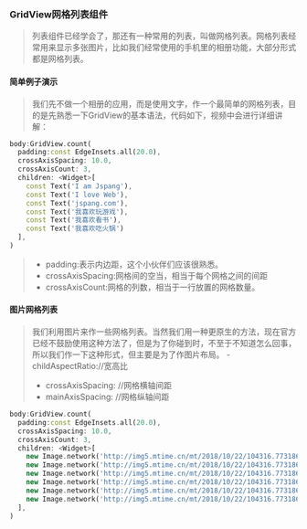 ### GridView网格列表组件
> 列表组件已经学会了，那还有一种常用的列表，叫做网格列表。网格列表经常用来显示多张图片，比如我们经常使用的手机里的相册功能，大部分形式都是网格列表。
#### 简单例子演示
> 我们先不做一个相册的应用，而是使用文字，作一个最简单的网格列表，目的是先熟悉一下GridView的基本语法，代码如下，视频中会进行详细讲解：

```dart
body:GridView.count(
  padding:const EdgeInsets.all(20.0),
  crossAxisSpacing: 10.0,
  crossAxisCount: 3,
  children: <Widget>[
    const Text('I am Jspang'),
    const Text('I love Web'),
    const Text('jspang.com'),
    const Text('我喜欢玩游戏'),
    const Text('我喜欢看书'),
    const Text('我喜欢吃火锅')
  ],
)
```

> - padding:表示内边距，这个小伙伴们应该很熟悉。
> - crossAxisSpacing:网格间的空当，相当于每个网格之间的间距
> - crossAxisCount:网格的列数，相当于一行放置的网格数量。

#### 图片网格列表
> 我们利用图片来作一些网格列表。当然我们用一种更原生的方法，现在官方已经不鼓励使用这种方法了，但是为了你碰到时，不至于不知道怎么回事，所以我们作一下这种形式，但主要是为了作图片布局。
> -childAspectRatio://宽高比
> - crossAxisSpacing: //网格横轴间距
> - mainAxisSpacing: //网格纵轴间距

```dart
body:GridView.count(
  padding:const EdgeInsets.all(20.0),
  crossAxisSpacing: 10.0,
  crossAxisCount: 3,
  children: <Widget>[
    new Image.network('http://img5.mtime.cn/mt/2018/10/22/104316.77318635_180X260X4.jpg',fit: BoxFit.cover),
    new Image.network('http://img5.mtime.cn/mt/2018/10/22/104316.77318635_180X260X4.jpg',fit: BoxFit.cover),
    new Image.network('http://img5.mtime.cn/mt/2018/10/22/104316.77318635_180X260X4.jpg',fit: BoxFit.cover),
    new Image.network('http://img5.mtime.cn/mt/2018/10/22/104316.77318635_180X260X4.jpg',fit: BoxFit.cover),
    new Image.network('http://img5.mtime.cn/mt/2018/10/22/104316.77318635_180X260X4.jpg',fit: BoxFit.cover),
    new Image.network('http://img5.mtime.cn/mt/2018/10/22/104316.77318635_180X260X4.jpg',fit: BoxFit.cover),
  ],
)
```